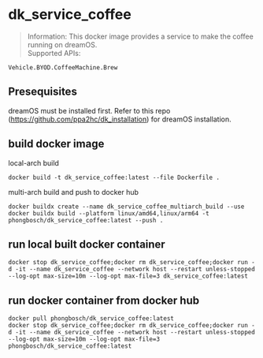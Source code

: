 # dk_service_coffee

> Information: 
This docker image provides a service to make the coffee running on dreamOS.  
Supported APIs:
```
Vehicle.BYOD.CoffeeMachine.Brew
```

## Presequisites
dreamOS must be installed first. Refer to this repo (https://github.com/ppa2hc/dk_installation) for dreamOS installation.  

## build docker image
local-arch build  
```
docker build -t dk_service_coffee:latest --file Dockerfile .
```

multi-arch build and push to docker hub  
```
docker buildx create --name dk_service_coffee_multiarch_build --use
docker buildx build --platform linux/amd64,linux/arm64 -t phongbosch/dk_service_coffee:latest --push .
```

## run local built docker container
```
docker stop dk_service_coffee;docker rm dk_service_coffee;docker run -d -it --name dk_service_coffee --network host --restart unless-stopped --log-opt max-size=10m --log-opt max-file=3 dk_service_coffee:latest
```

## run docker container from docker hub
```
docker pull phongbosch/dk_service_coffee:latest
docker stop dk_service_coffee;docker rm dk_service_coffee;docker run -d -it --name dk_service_coffee --network host --restart unless-stopped --log-opt max-size=10m --log-opt max-file=3 phongbosch/dk_service_coffee:latest
```